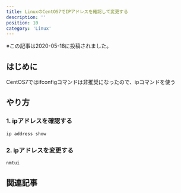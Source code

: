 ```yaml
---
title: LinuxのCentOS7でIPアドレスを確認して変更する
description: ''
position: 10
category: 'Linux'
---
```


※この記事は2020-05-18に投稿されました。

## はじめに
CentOS7ではifconfigコマンドは非推奨になったので、ipコマンドを使う

## やり方
### 1. ipアドレスを確認する
```bash
ip address show
```

### 2. ipアドレスを変更する
```bash
nmtui
```

## 関連記事
<CategoryPost :category-name-props="category" />
